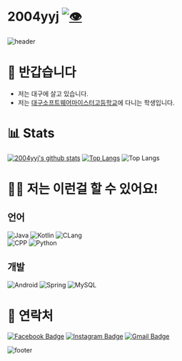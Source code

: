# 2004yyj [![👁](https://hits.seeyoufarm.com/api/count/incr/badge.svg?url=https://github.com/2004yyj)](https://github.com/2004yyj)

![header](https://capsule-render.vercel.app/api?type=wave&color=timeGradient&height=280&section=header&text=2004yyj&fontSize=70&animation=fadeIn&fontAlignY=40)

# 👋 반갑습니다
* 저는 대구에 살고 있습니다.
* 저는 [대구소프트웨어마이스터고등학교](http://www.dgsw.hs.kr/)에 다니는 학생입니다.

# 📊 Stats

[![2004yyj's github stats](https://github-readme-stats.vercel.app/api?username=2004yyj&count_private=true&show_icons=true&hide_border=true&theme=dark&border_color=#FFFFFF)](https://github.com/2004yyj)
[![Top Langs](https://github-readme-stats.vercel.app/api/top-langs/?username=2004yyj&show_icons=true&theme=dark&hide_border=true&layout=compact)](https://github.com/2004yyj)
![Top Langs](https://github-readme-streak-stats.herokuapp.com/?user=2004yyj&)

# 👩‍💻 저는 이런걸 할 수 있어요!

## 언어
![Java](https://img.shields.io/badge/Java-ED8B00?style=for-the-badge&logo=java&logoColor=white) 
![Kotlin](https://img.shields.io/badge/Kotlin-0095D5?&style=for-the-badge&logo=kotlin&logoColor=white)
![CLang](https://img.shields.io/badge/C-00599C?style=for-the-badge&logo=c&logoColor=white) 
<br> 
![CPP](https://img.shields.io/badge/C%2B%2B-00599C?style=for-the-badge&logo=c%2B%2B&logoColor=white)
![Python](https://img.shields.io/badge/Python-3776AB?style=for-the-badge&logo=python&logoColor=white)
<br>

## 개발
![Android](https://img.shields.io/badge/Android-3DDC84?style=for-the-badge&logo=android&logoColor=white)
![Spring](https://img.shields.io/badge/Spring-6DB33F?style=for-the-badge&logo=spring&logoColor=white)
![MySQL](https://img.shields.io/badge/MySQL-00000F?style=for-the-badge&logo=mysql&logoColor=white)

# 💬 연락처
<div>

[![Facebook Badge](https://img.shields.io/badge/Facebook-1877F2?style=for-the-badge&logo=facebook&logoColor=white)](https://www.facebook.com/profile.php?id=100007922641078)
[![Instagram Badge](https://img.shields.io/badge/Instagram-E4405F?style=for-the-badge&logo=instagram&logoColor=white)](https://www.instagram.com/diddbswo/)
[![Gmail Badge](https://img.shields.io/badge/Gmail-D14836?style=for-the-badge&logo=gmail&logoColor=white)](diddbswo04@dgsw.hs.kr)

</div>

![footer](https://capsule-render.vercel.app/api?type=wave&color=timeGradient&height=150&section=footer&fontSize=60&animation=fadeIn&fontColor=FFFFFF&fontAlign=61)
